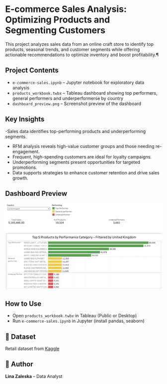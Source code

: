 # E-commerce Sales Analysis: Optimizing Products and Segmenting Customers
This project analyzes sales data from an online craft store to identify top products, seasonal trends, and customer segments while offering actionable recommendations to optimize inventory and boost profitability.¶

## Project Contents

- `e-commerce-sales.ipynb` – Jupyter notebook for exploratory data analysis
- `products_workbook.twbx` – Tableau dashboard showing top performers, general performers  and underperformerse by country
- `dashboard_preview.png` – Screenshot preview of the dashboard

##  Key Insights

-Sales data identifies top-performing products and underperforming segments.  
- RFM analysis reveals high-value customer groups and those needing re-engagement.  
- Frequent, high-spending customers are ideal for loyalty campaigns.  
- Underperforming segments present opportunities for targeted promotions.  
- Data supports strategies to enhance customer retention and drive sales growth.


## Dashboard Preview

![Dashboard Preview](dashboard_preview.png)

## How to Use

- Open `products_workbook.twbx` in Tableau (Public or Desktop)
- Run `e-commerce-sales.ipynb` in Jupyter (install pandas, seaborn)

## 🔗 Dataset

Retail dataset from [Kaggle]([https://www.kaggle.com/](https://www.kaggle.com/datasets/ishanshrivastava28/tata-online-retail-dataset))  


## 👤 Author

**Lina Zaleska** – Data Analyst  
